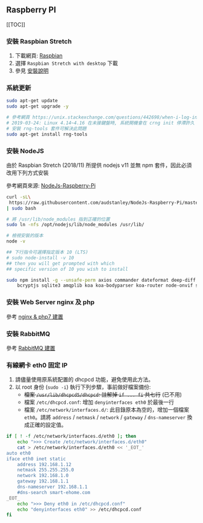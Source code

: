 <h2>Raspberry PI</h2>

[[TOC]]

### 安裝 Raspbian Stretch
1. 下載網頁: [Raspbian](https://www.raspberrypi.org/downloads/raspbian/)
1. 選擇 `Raspbian Stretch with desktop` 下載
1. 參見 [安裝說明](https://www.raspberrypi.org/documentation/installation/installing-images/README.md)

### 系統更新

```sh
sudo apt-get update
sudo apt-get upgrade -y

# 參考網頁 https://unix.stackexchange.com/questions/442698/when-i-log-in-it-hangs-until-crng-init-done
# 2019-03-24: Linux 4.14~4.16 在未接鍵盤時, 系統開機會在 crng init 停滯許久
# 安裝 rng-tools 套件可解決此問題
sudo apt-get install rng-tools
```

### 安裝 NodeJS
由於 Raspbian Stretch (2018/11) 所提供 nodejs v11 並無 npm 套件，因此必須改用下列方式安裝

參考網頁來源: [NodeJs-Raspberry-Pi](https://github.com/audstanley/NodeJs-Raspberry-Pi/blob/master/README.md)

```sh
curl -sL\
 https://raw.githubusercontent.com/audstanley/NodeJs-Raspberry-Pi/master/Install-Node.sh \
| sudo bash

# 將 /usr/lib/node_modules 指到正確的位置
sudo ln -nfs /opt/nodejs/lib/node_modules /usr/lib/

# 檢視安裝的版本
node -v

## 下行指令可選擇指定版本 10 (LTS)
# sudo node-install -v 10
## then you will get prompted with which
## specific version of 10 you wish to install

sudo npm install -g --unsafe-perm axios commander dateformat deep-diff mqtt \
    bcryptjs sqlite3 amqplib koa koa-bodyparser koa-router node-onvif serialport
```

### 安裝 Web Server nginx 及 php

參考 [nginx & php7 建置](./nginx-php7.md)

### 安裝 RabbitMQ

參考 [RabbitMQ 建置](./RabbitMQ.md)

### 有線網卡 eth0 固定 IP

 1. 請儘量使用原系統配置的 dhcpcd 功能，避免使用此方法。
 1. 以 root 身份 (`sudo -i`) 執行下列步驟，事前做好檔案備份:
    * ~~檔案 `/usr/lib/dhcpcd5/dhcpcd`: 註解掉 `if ... fi` 共七行~~ (已不用)
    * 檔案 `/etc/dhcpcd.conf`: 增加 `denyinterfaces eth0` 於最後一行
    * 檔案 `/etc/network/interfaces.d/`: 此目錄原本為空的，增加一個檔案 `eth0`。請將 `address` / `netmask` / `network` / `gateway` / `dns-nameserver` 換成正確的設定值。

```sh
if [ ! -f /etc/network/interfaces.d/eth0 ]; then
    echo ">>> Create /etc/network/interfaces.d/eth0"
    cat > /etc/network/interfaces.d/eth0 << '_EOT_'
auto eth0
iface eth0 inet static
    address 192.168.1.12
    netmask 255.255.255.0
    network 192.168.1.0
    gateway 192.168.1.1
    dns-nameserver 192.168.1.1
    #dns-search smart-ehome.com
_EOT_
    echo ">>> Deny eth0 in /etc/dhcpcd.conf"
    echo "denyinterfaces eth0" >> /etc/dhcpcd.conf
fi
```
